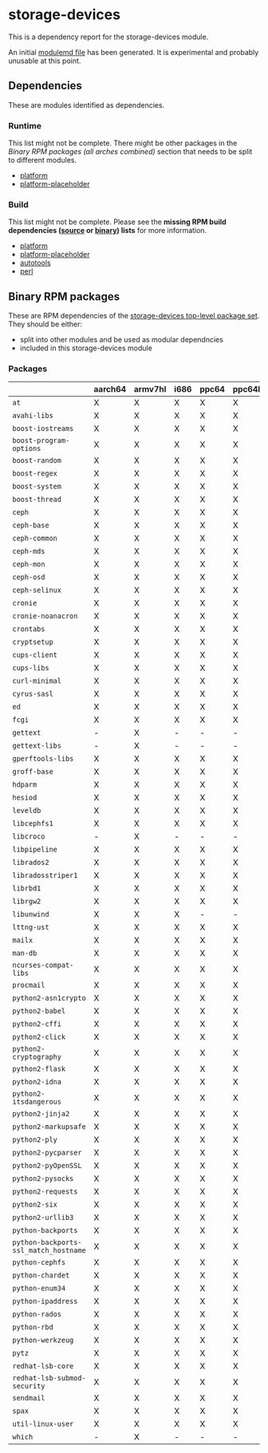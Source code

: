 # storage-devices
This is a dependency report for the storage-devices module.

An initial [modulemd file](storage-devices.yaml) has been generated. It is experimental and probably unusable at this point.
## Dependencies
These are modules identified as dependencies.
### Runtime
This list might not be complete. There might be other packages in the *Binary RPM packages (all arches combined)* section that needs to be split to different modules.
* [platform](../platform)
* [platform-placeholder](../platform-placeholder)
### Build
This list might not be complete.
Please see the **missing RPM build dependencies ([source](all/buildtime-source-packages-short.txt) or [binary](all/buildtime-binary-packages-short.txt)) lists** for more information.
* [platform](../platform)
* [platform-placeholder](../platform-placeholder)
* [autotools](../autotools)
* [perl](../perl)
## Binary RPM packages
These are RPM dependencies of the [storage-devices top-level package set](storage-devices.csv). They should be either:
* split into other modules and be used as modular dependncies
* included in this storage-devices module
### Packages
| |aarch64 |armv7hl |i686 |ppc64 |ppc64le |s390x |x86_64 |
|---|---|---|---|---|---|---|---|
| `at` | X | X | X | X | X | X | X |
| `avahi-libs` | X | X | X | X | X | X | X |
| `boost-iostreams` | X | X | X | X | X | X | - |
| `boost-program-options` | X | X | X | X | X | X | X |
| `boost-random` | X | X | X | X | X | X | - |
| `boost-regex` | X | X | X | X | X | X | X |
| `boost-system` | X | X | X | X | X | X | - |
| `boost-thread` | X | X | X | X | X | X | - |
| `ceph` | X | X | X | X | X | X | X |
| `ceph-base` | X | X | X | X | X | X | X |
| `ceph-common` | X | X | X | X | X | X | X |
| `ceph-mds` | X | X | X | X | X | X | X |
| `ceph-mon` | X | X | X | X | X | X | X |
| `ceph-osd` | X | X | X | X | X | X | X |
| `ceph-selinux` | X | X | X | X | X | X | X |
| `cronie` | X | X | X | X | X | X | X |
| `cronie-noanacron` | X | X | X | X | X | X | X |
| `crontabs` | X | X | X | X | X | X | X |
| `cryptsetup` | X | X | X | X | X | X | X |
| `cups-client` | X | X | X | X | X | X | X |
| `cups-libs` | X | X | X | X | X | X | X |
| `curl-minimal` | X | X | X | X | X | X | X |
| `cyrus-sasl` | X | X | X | X | X | X | X |
| `ed` | X | X | X | X | X | X | X |
| `fcgi` | X | X | X | X | X | X | X |
| `gettext` | - | X | - | - | - | X | - |
| `gettext-libs` | - | X | - | - | - | X | - |
| `gperftools-libs` | X | X | X | X | X | - | X |
| `groff-base` | X | X | X | X | X | - | X |
| `hdparm` | X | X | X | X | X | X | X |
| `hesiod` | X | X | X | X | X | X | X |
| `leveldb` | X | X | X | X | X | X | X |
| `libcephfs1` | X | X | X | X | X | X | X |
| `libcroco` | - | X | - | - | - | X | - |
| `libpipeline` | X | X | X | X | X | X | X |
| `librados2` | X | X | X | X | X | X | - |
| `libradosstriper1` | X | X | X | X | X | X | X |
| `librbd1` | X | X | X | X | X | X | X |
| `librgw2` | X | X | X | X | X | X | X |
| `libunwind` | X | X | X | - | - | - | X |
| `lttng-ust` | X | X | X | X | X | X | - |
| `mailx` | X | X | X | X | X | X | X |
| `man-db` | X | X | X | X | X | X | X |
| `ncurses-compat-libs` | X | X | X | X | X | X | X |
| `procmail` | X | X | X | X | X | X | X |
| `python2-asn1crypto` | X | X | X | X | X | X | X |
| `python2-babel` | X | X | X | X | X | X | X |
| `python2-cffi` | X | X | X | X | X | X | X |
| `python2-click` | X | X | X | X | X | X | X |
| `python2-cryptography` | X | X | X | X | X | X | X |
| `python2-flask` | X | X | X | X | X | X | X |
| `python2-idna` | X | X | X | X | X | X | X |
| `python2-itsdangerous` | X | X | X | X | X | X | X |
| `python2-jinja2` | X | X | X | X | X | X | X |
| `python2-markupsafe` | X | X | X | X | X | X | X |
| `python2-ply` | X | X | X | X | X | X | X |
| `python2-pycparser` | X | X | X | X | X | X | X |
| `python2-pyOpenSSL` | X | X | X | X | X | X | X |
| `python2-pysocks` | X | X | X | X | X | X | X |
| `python2-requests` | X | X | X | X | X | X | X |
| `python2-six` | X | X | X | X | X | X | X |
| `python2-urllib3` | X | X | X | X | X | X | X |
| `python-backports` | X | X | X | X | X | X | X |
| `python-backports-ssl_match_hostname` | X | X | X | X | X | X | X |
| `python-cephfs` | X | X | X | X | X | X | X |
| `python-chardet` | X | X | X | X | X | X | X |
| `python-enum34` | X | X | X | X | X | X | X |
| `python-ipaddress` | X | X | X | X | X | X | X |
| `python-rados` | X | X | X | X | X | X | X |
| `python-rbd` | X | X | X | X | X | X | X |
| `python-werkzeug` | X | X | X | X | X | X | X |
| `pytz` | X | X | X | X | X | X | X |
| `redhat-lsb-core` | X | X | X | X | X | X | X |
| `redhat-lsb-submod-security` | X | X | X | X | X | X | X |
| `sendmail` | X | X | X | X | X | X | X |
| `spax` | X | X | X | X | X | X | X |
| `util-linux-user` | X | X | X | X | X | X | X |
| `which` | - | X | - | - | - | X | - |
